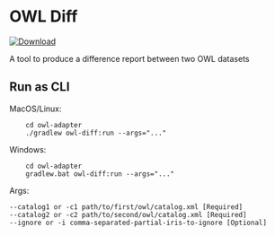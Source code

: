 # OWL Diff

[ ![Download](https://api.bintray.com/packages/opencaesar/owl-tools/owl-diff/images/download.svg) ](https://bintray.com/opencaesar/owl-tools/owl-diff/_latestVersion)

A tool to produce a difference report between two OWL datasets

## Run as CLI

MacOS/Linux:
```
    cd owl-adapter
    ./gradlew owl-diff:run --args="..."
```
Windows:
```
    cd owl-adapter
    gradlew.bat owl-diff:run --args="..."
```
Args:
```
--catalog1 or -c1 path/to/first/owl/catalog.xml [Required]
--catalog2 or -c2 path/to/second/owl/catalog.xml [Required]
--ignore or -i comma-separated-partial-iris-to-ignore [Optional]
```
